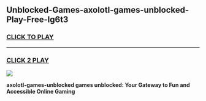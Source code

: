 
## Unblocked-Games-axolotl-games-unblocked-Play-Free-lg6t3
<h3>
<a href="https://premium76.site?title=axolotl-games-unblocked&ref=23A">CLICK TO PLAY</a></h3>
<hr>

<h3>
<a href="https://premium76.site?title=axolotl-games-unblocked&ref=23A">CLICK 2 PLAY</a>
  
</h3>

<a href="https://premium76.site?title=axolotl-games-unblocked&ref=23A"><img src="https://clearcache.store/games.png"></a>


**axolotl-games-unblocked games unblocked: Your Gateway to Fun and Accessible Online Gaming**
